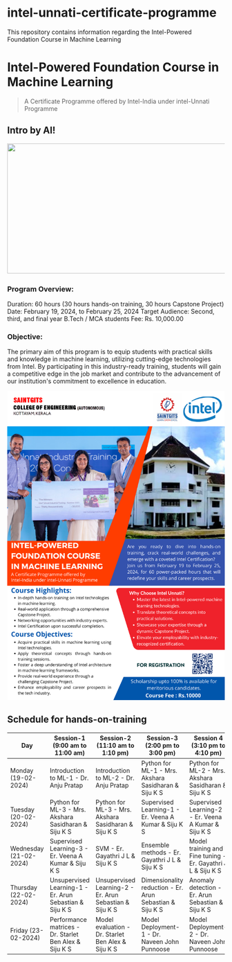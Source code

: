 # intel-unnati-certificate-programme
This repository contains information regarding the Intel-Powered Foundation Course in Machine Learning

# Intel-Powered Foundation Course in Machine Learning
> A Certificate Programme offered by Intel-India under intel-Unnati Programme


## Intro by AI!

[<img src="https://www.google.com/imgres?imgurl=https%3A%2F%2Fwww.intel.com%2Fcontent%2Fdam%2Fwww%2Fpublic%2Fus%2Fen%2Fnewsroom%2Fhomepage%2Fnewsroom-logo-home-16x9.jpg&tbnid=M9go9IM1ThzXBM&vet=12ahUKEwicyNeO5rGEAxUUZ2wGHYwtBWIQMyggegUIARCeAQ..i&imgrefurl=https%3A%2F%2Fwww.intel.com%2Fcontent%2Fwww%2Fus%2Fen%2Fnewsroom%2Fhome.html&docid=fokyjOc3OHOSQM&w=1920&h=1080&q=intel%20unnati%20logo&hl=en&ved=2ahUKEwicyNeO5rGEAxUUZ2wGHYwtBWIQMyggegUIARCeAQ" width="600" height="300"
/>](https://www.youtube.com/watch?v=Q-yGo5Qh7NU)
### Program Overview:

Duration: 60 hours (30 hours hands-on training, 30 hours Capstone Project)
Date: February 19, 2024, to February 25, 2024
Target Audience: Second, third, and final year B.Tech / MCA students
Fee: Rs. 10,000.00
### Objective:
The primary aim of this program is to equip students with practical skills and knowledge in machine learning, utilizing cutting-edge technologies from Intel. By participating in this industry-ready training, students will gain a competitive edge in the job market and contribute to the advancement of our institution's commitment to excellence in education.



![](intel-br.png)



## Schedule for hands-on-training

| Day                       | Session-1 (9:00 am to 11:00 am)           | Session-2 (11:10 am to 1:10 pm)         | Session-3 (2:00 pm to 3:00 pm)          | Session 4 (3:10 pm to 4:10 pm)           |
|---------------------------|-------------------------------------------|------------------------------------------|-----------------------------------------|-------------------------------------------|
| Monday (19-02-2024)        | Introduction to ML-1 - Dr. Anju Pratap    | Introduction to ML-2 - Dr. Anju Pratap  | Python for ML-1 - Mrs. Akshara Sasidharan & Siju K S | Python for ML-2 - Mrs. Akshara Sasidharan & Siju K S |
| Tuesday (20-02-2024)       | Python for ML-3 - Mrs. Akshara Sasidharan & Siju K S | Python for ML-3 - Mrs. Akshara Sasidharan & Siju K S | Supervised Learning-1 - Er. Veena A Kumar & Siju K S | Supervised Learning-2 - Er. Veena A Kumar & Siju K S |
| Wednesday (21-02-2024)     | Supervised Learning-3 - Er. Veena A Kumar & Siju K S | SVM - Er. Gayathri J L & Siju K S      | Ensemble methods - Er. Gayathri J L & Siju K S | Model training and Fine tuning - Er. Gayathri J L & Siju K S |
| Thursday (22-02-2024)      | Unsupervised Learning-1 - Er. Arun Sebastian & Siju K S | Unsupervised Learning-2 - Er. Arun Sebastian & Siju K S | Dimensionality reduction - Er. Arun Sebastian & Siju K S | Anomaly detection - Er. Arun Sebastian & Siju K S |
| Friday (23-02-2024)        | Performance matrices - Dr. Starlet Ben Alex & Siju K S | Model evaluation - Dr. Starlet Ben Alex & Siju K S | Model Deployment-1 - Dr. Naveen John Punnoose | Model Deployment-2 - Dr. Naveen John Punnoose |

